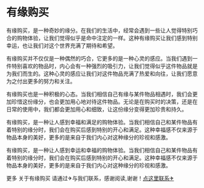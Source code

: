 # 有缘购买

有缘购买，是一种奇妙的缘分。在我们的生活中，经常会遇到一些让人觉得特别巧合的购物体验，让我们觉得似乎是命中注定的一样。这种有缘购买让我们感到特别幸运，也让我们对这个世界充满了期待和希望。

有缘购买并不仅仅是一种偶然的巧合，它更多的是一种心灵的感应。当我们遇到一件特别喜欢的物品时，内心会有一种强烈的吸引力，让我们觉得似乎这件物品就是为我们而生的。这种心灵的感应让我们对这件物品充满了热爱和向往，让我们愿意为之付出更多的努力和关注。

有缘购买也是一种积极的心态。当我们相信自己有缘与某件物品相遇时，我们会更加珍惜这份缘分，也会更加用心地对待这件物品。无论是在购买时的决策，还是在日常的使用中，我们都会更加用心和细致，让这份缘分变得更加珍贵和持久。

有缘购买，是一种让人感到幸福和满足的购物体验。当我们相信自己和某件物品有着特别的缘分时，我们会在购买后感到特别的开心和满足。这种幸福感不仅来源于物品本身的美好，更多的是来自于我们内心对这种缘分的珍视和感激。

有缘购买，是一种让人感到幸运和幸福的购物体验。当我们相信自己和某件物品有着特别的缘分时，我们会在购买后感到特别的开心和满足。这种幸福感不仅来源于物品本身的美好，更多的是来自于我们内心对这种缘分的珍视和感激。

更多 关于有缘购买 请通过✈与我们联系，感谢阅读,谢谢！[点这里联系✈](https://b.k02.cc)